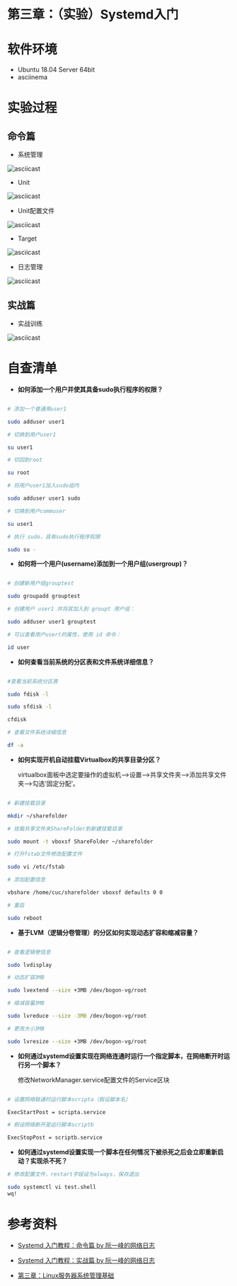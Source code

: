 # 第三章：（实验）Systemd入门

# 软件环境
+ Ubuntu 18.04 Server 64bit
+ asciinema

# 实验过程

## 命令篇

+ 系统管理

![asciicast](https://asciinema.org/a/333297)

+ Unit
 
![asciicast](https://asciinema.org/a/333299)

+ Unit配置文件
 
![asciicast](https://asciinema.org/a/333301)

+ Target
  
![asciicast](https://asciinema.org/a/333303)

+ 日志管理
  
![asciicast](https://asciinema.org/a/333304)

## 实战篇
+ 实战训练

![asciicast](https://asciinema.org/a/333307)











# 自查清单

- **如何添加一个用户并使其具备sudo执行程序的权限？**



```bash

# 添加一个普通用user1

sudo adduser user1

# 切换到用户user1

su user1

# 切回到root

su root

# 将用户user1加入sudo组内

sudo adduser user1 sudo

# 切换到用户commuser

su user1

# 执行 sudo，具有sudo执行程序权限

sudo su -

```

- **如何将一个用户(username)添加到一个用户组(usergroup)？**

```bash

# 创建新用户组grouptest

sudo groupadd grouptest

# 创建用户 user1 并将其加入到 groupt 用户组：

sudo adduser user1 grouptest

# 可以查看用户usert的属性，使用 id 命令：

id user

```

- **如何查看当前系统的分区表和文件系统详细信息？**

```bash

#查看当前系统分区表

sudo fdisk -l

sudo sfdisk -l

cfdisk

# 查看文件系统详细信息

df -a

```

- **如何实现开机自动挂载Virtualbox的共享目录分区？**

  virtualbox面板中选定要操作的虚拟机-->设置-->共享文件夹-->添加共享文件夹-->勾选‘固定分配’。

```bash

# 新建挂载目录

mkdir ~/sharefolder

# 挂载共享文件夹ShareFolder到新建挂载目录

sudo mount -t vboxsf ShareFolder ~/sharefolder

# 打开fstab文件修改配置文件

sudo vi /etc/fstab

# 添加配置信息

vbshare /home/cuc/sharefolder vboxsf defaults 0 0

# 重启

sudo reboot

```

- **基于LVM（逻辑分卷管理）的分区如何实现动态扩容和缩减容量？**

```bash

# 查看逻辑卷信息

sudo lvdisplay

# 动态扩容3MB 

sudo lvextend --size +3MB /dev/bogon-vg/root

# 缩减容量3MB 

sudo lvreduce --size -3MB /dev/bogon-vg/root

# 更改大小3MB 

sudo lvresize --size +3MB /dev/bogon-vg/root

```

- **如何通过systemd设置实现在网络连通时运行一个指定脚本，在网络断开时运行另一个脚本？**

  修改NetworkManager.service配置文件的Service区块

```bash

# 设置网络联通时运行脚本scripta（假设脚本名）

ExecStartPost = scripta.service

# 假设网络断开是运行脚本scriptb

ExecStopPost = scriptb.service

```

- **如何通过systemd设置实现一个脚本在任何情况下被杀死之后会立即重新启动？实现杀不死？**

```bash
# 修改配置文件，restart字段设为always，保存退出

sudo systemctl vi test.shell 
wq!

```



# 参考资料

- [Systemd 入门教程：命令篇 by 阮一峰的网络日志](http://www.ruanyifeng.com/blog/2016/03/systemd-tutorial-commands.html)

- [Systemd 入门教程：实战篇 by 阮一峰的网络日志](http://www.ruanyifeng.com/blog/2016/03/systemd-tutorial-part-two.html)

- [第三章：Linux服务器系统管理基础](https://github.com/c4pr1c3/LinuxSysAdmin/blob/master/chap0x03.md)

